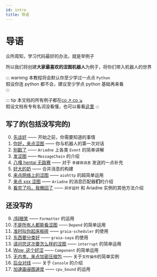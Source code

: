 ```yaml
---
id: intro
title: 导语
---
```


# 导语

众所周知，学习代码最好的办法，就是举例子

所以我们将创建**大家最喜欢的涩图机器人**为例子，将你们带入机器人的世界

::: warning
本教程将会默认你至少学过一点点 `Python`  
假设你连 python 都不会，建议至少学点 python 基础再来看  
:::

::: tip
本文档的所有例子都在[co ↗ co ↘](https://github.com/Graiax-Community/EroEroBot)  
假设文档有专有名词没看懂，也可以看看[这里](terms)
:::

## 写了的(包括没写完的)

0. [先谈好](0_before_start) —— 开始之前，你需要知道的事情
1. [你好，来点涩图](1_hello_ero) —— 你与机器人的第一次对话
2. [别戳了](2_other_event) —— `Ariadne` 上各类 `Event` 的简单讲解
3. [发涩图](3_ero_comes) —— `MessageChain` 的介绍
4. [八嘎 hentai 无路赛](4_kugimiya) —— 对于 ` 多媒体消息 ` 发送的一点补充
5. [好大的奶](5_forward_message) —— 合并消息的构建
6. [来点网络上的涩图](6_ero_from_net) —— `aiohttp` 的超简单运用
7. [来点 xxx 涩图](7_setu_tag) —— `Ariadne` 的消息匹配器**们**的介绍
8. [看完了吗，我撤回了](8_leave_no_evidence) —— `异步延时` 和 Ariadne 实例的其他方法介绍

## 还没写的

9. [/斜眼笑]() —— `Formatter` 的运用
10. [不是所有人都能看涩图]() —— `Depend` 的简单运用
11.  [准时叫你起床板砖]() —— `graia-scheduler` 的使用
12.  [东西要分类好]() —— `graia-saya` 的使用
13.  [请问您这次要怎么样的涩图]() —— `interrupt` 的简单运用
14.  [Wow, 这个好涩]() —— `Component` 的简单运用
15.  [无内鬼，来点加密压缩包]() —— 关于`文件操作`的简单实例
16.  [后台对线]() —— 关于 `Console` 的介绍
17.  [加速画~~涩~~图速度]() —— `cpu_bound` 的运用
